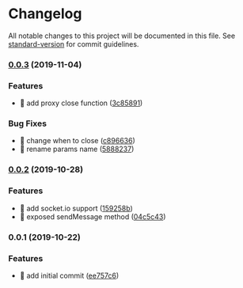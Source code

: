 # Changelog

All notable changes to this project will be documented in this file. See [standard-version](https://github.com/conventional-changelog/standard-version) for commit guidelines.

### [0.0.3](https://github.com/AElfProject/aelf-bridge/compare/v0.0.2...v0.0.3) (2019-11-04)


### Features

* 🎸 add proxy close function ([3c85891](https://github.com/AElfProject/aelf-bridge/commit/3c85891a90140bc9e105a1ab848f6eb30b617621))


### Bug Fixes

* 🐛 change when to close ([c896636](https://github.com/AElfProject/aelf-bridge/commit/c896636a3d218340b667b1e8d3602fb271b5291d))
* 🐛 rename params name ([5888237](https://github.com/AElfProject/aelf-bridge/commit/588823718f6f0f3480c714e13010f3d96cef1b8a))

### [0.0.2](https://github.com/AElfProject/aelf-bridge/compare/v0.0.1...v0.0.2) (2019-10-28)


### Features

* 🎸 add socket.io support ([159258b](https://github.com/AElfProject/aelf-bridge/commit/159258b559b72bfa4c31db5fd97099a8fc24e168))
* 🎸 exposed sendMessage method ([04c5c43](https://github.com/AElfProject/aelf-bridge/commit/04c5c43269fb2857161a1dd0e699143c470ad719))

### 0.0.1 (2019-10-22)


### Features

* 🎸 add initial commit ([ee757c6](https://github.com/AElfProject/aelf-bridge/commit/ee757c6ad9caf182301909fa80294b22f0663235))
